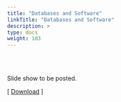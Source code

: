 ```yaml
---
title: "Databases and Software"
linkTitle: "Databases and Software"
description: >
type: docs
weight: 103
---
```


<br></br>

Slide show to be posted.

[ [Download](...) ]




